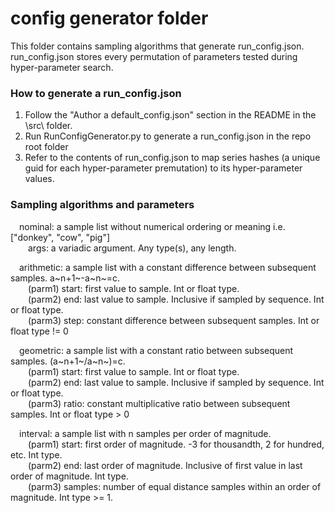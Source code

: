 # config generator folder

This folder contains sampling algorithms that generate run_config.json. run_config.json stores every permutation of parameters tested during hyper-parameter search.  

### How to generate a run_config.json

1. Follow the "Author a default_config.json" section in the README in the \\src\\ folder.  
2. Run RunConfigGenerator.py to generate a run_config.json in the repo root folder  
3. Refer to the contents of run_config.json to map series hashes (a unique guid for each hyper-parameter premutation) to its hyper-parameter values.  

### Sampling algorithms and parameters

&emsp;nominal: a sample list without numerical ordering or meaning i.e. \["donkey", "cow", "pig"\]  
&emsp;&emsp;args: a variadic argument. Any type(s), any length.  

&emsp;arithmetic: a sample list with a constant difference between subsequent samples. a~n+1~-a~n~=c.  
&emsp;&emsp;(parm1) start: first value to sample. Int or float type.  
&emsp;&emsp;(parm2) end: last value to sample. Inclusive if sampled by sequence. Int or float type.  
&emsp;&emsp;(parm3) step: constant difference between subsequent samples. Int or float type != 0  

&emsp;geometric: a sample list with a constant ratio between subsequent samples. \(a~n+1~/a~n~\)=c.  
&emsp;&emsp;(parm1) start: first value to sample. Int or float type.  
&emsp;&emsp;(parm2) end: last value to sample. Inclusive if sampled by sequence. Int or float type.  
&emsp;&emsp;(parm3) ratio: constant multiplicative ratio between subsequent samples. Int or float type > 0  

&emsp;interval: a sample list with n samples per order of magnitude.  
&emsp;&emsp;(parm1) start: first order of magnitude. -3 for thousandth, 2 for hundred, etc. Int type.  
&emsp;&emsp;(parm2) end: last order of magnitude. Inclusive of first value in last order of magnitude. Int type.  
&emsp;&emsp;(parm3) samples: number of equal distance samples within an order of magnitude. Int type >= 1.  
